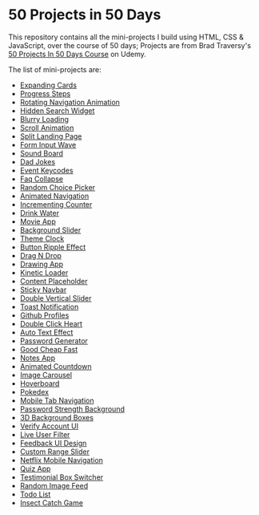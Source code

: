 # 50 Projects in 50 Days

This repository contains all the mini-projects I build using HTML, CSS & JavaScript, over the course of 50 days; Projects are from Brad Traversy's [50 Projects In 50 Days Course](https://www.udemy.com/course/50-projects-50-days/) on Udemy.

The list of mini-projects are:

- [Expanding Cards](https://codepen.io/LeKoels27/pen/ExEoxMP)
- [Progress Steps](https://codepen.io/LeKoels27/pen/ExEoxMP)
- [Rotating Navigation Animation](https://codepen.io/LeKoels27/pen/gOeoNmg)
- [Hidden Search Widget](https://codepen.io/LeKoels27/pen/eYMVaXe)
- [Blurry Loading](https://codepen.io/LeKoels27/pen/gOeQVad)
- [Scroll Animation](https://codepen.io/LeKoels27/pen/NWYMxZe)
- [Split Landing Page](https://codepen.io/LeKoels27/pen/RwMqzVp)
- [Form Input Wave](https://codepen.io/LeKoels27/pen/jOzdyxK)
- [Sound Board](https://codepen.io/LeKoels27/pen/zYWemrz)
- [Dad Jokes](https://codepen.io/LeKoels27/pen/ZExwdjm)
- [Event Keycodes](https://codepen.io/LeKoels27/pen/VwXRyvj)
- [Faq Collapse](https://codepen.io/LeKoels27/pen/GRxeVex)
- [Random Choice Picker](https://codepen.io/LeKoels27/pen/RwMOJrQ)
- [Animated Navigation](https://codepen.io/LeKoels27/pen/poLmZMW)
- [Incrementing Counter](https://codepen.io/LeKoels27/pen/yLKdrXP)
- [Drink Water](https://codepen.io/LeKoels27/pen/oNdvzQV)
- [Movie App](https://codepen.io/LeKoels27/pen/abGbJWL)
- [Background Slider](https://codepen.io/LeKoels27/pen/poVvaJN)
- [Theme Clock](https://codepen.io/LeKoels27/pen/MWGyeEo)
- [Button Ripple Effect](https://codepen.io/LeKoels27/pen/BaxzQvG)
- [Drag N Drop](https://codepen.io/LeKoels27/pen/LYmZKxO)
- [Drawing App](https://codepen.io/LeKoels27/pen/jOxwwqw)
- [Kinetic Loader](https://codepen.io/LeKoels27/pen/wvjPopE)
- [Content Placeholder](https://codepen.io/LeKoels27/pen/RwyjOwz)
- [Sticky Navbar](https://codepen.io/LeKoels27/pen/eYryGxO)
- [Double Vertical Slider](https://codepen.io/LeKoels27/pen/NWMypMR)
- [Toast Notification](https://codepen.io/LeKoels27/pen/gOzdZZo)
- [Github Profiles](https://codepen.io/LeKoels27/pen/gOKLEBb)
- [Double Click Heart](https://codepen.io/LeKoels27/pen/poKRPXv)
- [Auto Text Effect](https://codepen.io/LeKoels27/pen/ZERyrWx)
- [Password Generator](https://codepen.io/LeKoels27/pen/PoaKZxM)
- [Good Cheap Fast](https://codepen.io/LeKoels27/pen/XWYeXoR)
- [Notes App](https://codepen.io/LeKoels27/pen/VwdMBXa)
- [Animated Countdown](https://codepen.io/LeKoels27/pen/eYKeWyR)
- [Image Carousel](https://codepen.io/LeKoels27/pen/MWXrLpa)
- [Hoverboard](https://codepen.io/LeKoels27/pen/BaVYrYo)
- [Pokedex](https://codepen.io/LeKoels27/pen/eYKMdao)
- [Mobile Tab Navigation](https://codepen.io/LeKoels27/pen/wvXmZMW)
- [Password Strength Background](https://codepen.io/LeKoels27/pen/qBKYPQq)
- [3D Background Boxes](https://codepen.io/LeKoels27/pen/BaVPBxw)
- [Verify Account UI](https://codepen.io/LeKoels27/pen/gOKdmGq)
- [Live User Filter](https://codepen.io/LeKoels27/pen/eYKaEPr)
- [Feedback UI Design](https://codepen.io/LeKoels27/pen/XWYLOXY)
- [Custom Range Slider](https://codepen.io/LeKoels27/pen/XWYLOjB)
- [Netflix Mobile Navigation](https://codepen.io/LeKoels27/pen/bGjpEow)
- [Quiz App]()
- [Testimonial Box Switcher]()
- [Random Image Feed]()
- [Todo List]()
- [Insect Catch Game]()
